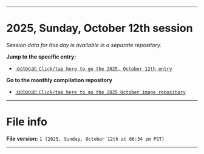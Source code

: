 
***

# 2025, Sunday, October 12th session

_Session data for this day is available in a separate repository._

**Jump to the specific entry:**

- [:octocat: `Click/tap here to go the 2025, October 12th entry`](https://github.com/seanpm2001/SeansLifeArchive_Images_ModernSmurfsVillage_Y2025_V10/tree/SeansLifeArchive_ModernSmurfsVillage_Y2025_V10_Main-dev/2025/10_October/12/)

**Go to the monthly compilation repository**

- [:octocat: `Click/tap here to go the 2025 October image repository`](https://github.com/seanpm2001/SeansLifeArchive_Images_ModernSmurfsVillage_Y2025_V10/)

***

# File info

**File version:** `1 (2025, Sunday, October 12th at 06:34 pm PST)`

***

